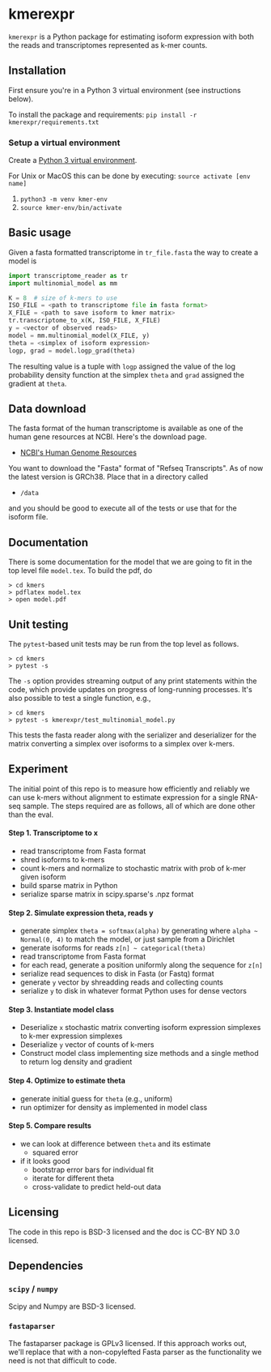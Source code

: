 # kmerexpr

`kmerexpr` is a Python package for estimating isoform expression with
both the reads and transcriptomes represented as k-mer counts. 


## Installation

First ensure you're in a Python 3 virtual environment (see instructions below). 

To install the package and requirements:
```pip install -r kmerexpr/requirements.txt```

### Setup a virtual environment
Create a [Python 3 virtual environment](https://docs.python.org/3/tutorial/venv.html).

For Unix or MacOS this can be done by executing: `source activate [env name]`
1. `python3 -m venv kmer-env`
2. `source kmer-env/bin/activate`


## Basic usage

Given a fasta formatted transcriptome in `tr_file.fasta` the way to
create a model is

```python
import transcriptome_reader as tr
import multinomial_model as mm

K = 8  # size of k-mers to use
ISO_FILE = <path to transcriptome file in fasta format>
X_FILE = <path to save isoform to kmer matrix>
tr.transcriptome_to_x(K, ISO_FILE, X_FILE)
y = <vector of observed reads>
model = mm.multinomial_model(X_FILE, y)
theta = <simplex of isoform expression>
logp, grad = model.logp_grad(theta)
```

The resulting value is a tuple with `logp` assigned the value of the
log probability density function at the simplex `theta` and `grad`
assigned the gradient at `theta`.


## Data download

The fasta format of the human transcriptome is available as one of the
human gene resources at NCBI.  Here's the download page.

* [NCBI's Human Genome Resources](https://www.ncbi.nlm.nih.gov/projects/genome/guide/human/index.shtml)

You want to download the "Fasta" format of "Refseq Transcripts".  As
of now the latest version is GRCh38.  Place that in a directory called

* `/data`

and you should be good to execute all of the tests or use that for the
isoform file.


## Documentation

There is some documentation for the model that we are going to fit in
the top level file `model.tex`.  To build the pdf, do

```console
> cd kmers
> pdflatex model.tex
> open model.pdf
```

## Unit testing

The `pytest`-based unit tests may be run from the top level as
follows. 

```console
> cd kmers
> pytest -s
```

The `-s` option provides streaming output of any print statements
within the code, which provide updates on progress of long-running
processes. It's also possible to test a single function, e.g.,

```console
> cd kmers
> pytest -s kmerexpr/test_multinomial_model.py
```

This tests the fasta reader along with the serializer and deserializer
for the matrix converting a simplex over isoforms to a simplex over
k-mers.

## Experiment

The initial point of this repo is to measure how efficiently and
reliably we can use k-mers without alignment to estimate expression
for a single RNA-seq sample.  The steps required are as follows, all
of which are done other than the eval.

#### Step 1.  Transcriptome to x

* read transcriptome from Fasta format
* shred isoforms to k-mers
* count k-mers and normalize to stochastic matrix with prob of
k-mer given isoform
* build sparse matrix in Python
* serialize sparse matrix in scipy.sparse's .npz format

#### Step 2.  Simulate expression theta, reads y

* generate simplex `theta = softmax(alpha)` by generating where `alpha ~ Normal(0,
4)` to match the model, or just sample from a Dirichlet
* generate isoforms for reads `z[n] ~ categorical(theta)`
* read transcriptome from Fasta format
* for each read, generate a position uniformly along the sequence for
`z[n]`
* serialize read sequences to disk in Fasta (or Fastq) format
* generate `y` vector by shreadding reads and collecting counts
* serialize `y` to disk in whatever format Python uses for dense
vectors

#### Step 3. Instantiate model class

* Deserialize `x` stochastic matrix converting isoform expression
simplexes to k-mer expression simplexes
* Deserialize `y` vector of counts of k-mers
* Construct model class implementing size methods and a single method
to return log density and gradient

#### Step 4.  Optimize to estimate theta

* generate initial guess for `theta` (e.g., uniform)
* run optimizer for density as implemented in model class

#### Step 5.  Compare results

* we can look at difference between `theta` and its estimate
    * squared error
* if it looks good
    * bootstrap error bars for individual fit
    * iterate for different theta
	* cross-validate to predict held-out data

## Licensing

The code in this repo is BSD-3 licensed and the doc is CC-BY ND 3.0
licensed.


## Dependencies

### `scipy` / `numpy`

Scipy and Numpy are BSD-3 licensed.

### `fastaparser`

The fastaparser package is GPLv3 licensed. If this approach works out,
we'll replace that with a non-copylefted Fasta parser as the
functionality we need is not that difficult to code.

